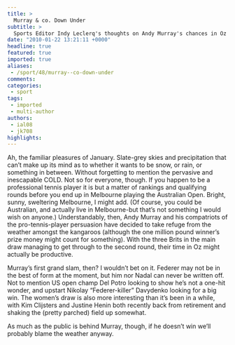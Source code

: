 ```yaml
---
title: >
  Murray & co. Down Under
subtitle: >
  Sports Editor Indy Leclerq's thoughts on Andy Murray's chances in Oz
date: "2010-01-22 13:21:11 +0000"
headline: true
featured: true
imported: true
aliases:
 - /sport/48/murray--co-down-under
comments:
categories:
 - sport
tags:
 - imported
 - multi-author
authors:
 - ial08
 - jk708
highlights:
---
```


Ah, the familiar pleasures of January. Slate-grey skies and precipitation that can’t make up its mind as to whether it wants to be snow, or rain, or something in between. Without forgetting to mention the pervasive and inescapable COLD. Not so for everyone, though. If you happen to be a professional tennis player it is but a matter of rankings and qualifying rounds before you end up in Melbourne playing the Australian Open. Bright, sunny, sweltering Melbourne, I might add. (Of course, you could be Australian, and actually live in Melbourne-but that’s not something I would wish on anyone.) Understandably, then, Andy Murray and his compatriots of the pro-tennis-player persuasion have decided to take refuge from the weather amongst the kangaroos (although the one million pound winner’s prize money might count for something). With the three Brits in the main draw managing to get through to the second round, their time in Oz might actually be productive.

Murray’s first grand slam, then? I wouldn’t bet on it. Federer may not be in the best of form at the moment, but him nor Nadal can never be written off. Not to mention US open champ Del Potro looking to show he’s not a one-hit wonder, and upstart Nikolay “Federer-killer” Davydenko looking for a big win. The women’s draw is also more interesting than it’s been in a while, with Kim Clijsters and Justine Henin both recently back from retirement and shaking the (pretty parched) field up somewhat.

As much as the public is behind Murray, though, if he doesn’t win we’ll probably blame the weather anyway.
